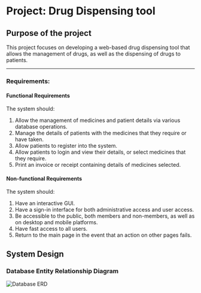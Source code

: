 # Project: Drug Dispensing tool
## Purpose of the project
This project focuses on developing a web-based drug dispensing tool that allows the management of drugs, as well as the dispensing of drugs to patients.

---

### Requirements:
#### Functional Requirements
The system should:
1. Allow the management of medicines and patient details via various database operations.
2. Manage the details of patients with the medicines that they require or have taken.
3. Allow patients to register into the system.
4. Allow patients to login and view their details, or select medicines that they require.
5. Print an invoice or receipt containing details of medicines selected.

#### Non-functional Requirements
The system should:
1. Have an interactive GUI.
2. Have a sign-in interface for both administrative access and user access.
3. Be accessible to the public, both members and non-members, as well as on desktop and mobile platforms.
4. Have fast access to all users.
5. Return to the main page in the event that an action on other pages fails.

## System Design
### Database Entity Relationship Diagram
![Database ERD]("img/Database_ERD.png")
